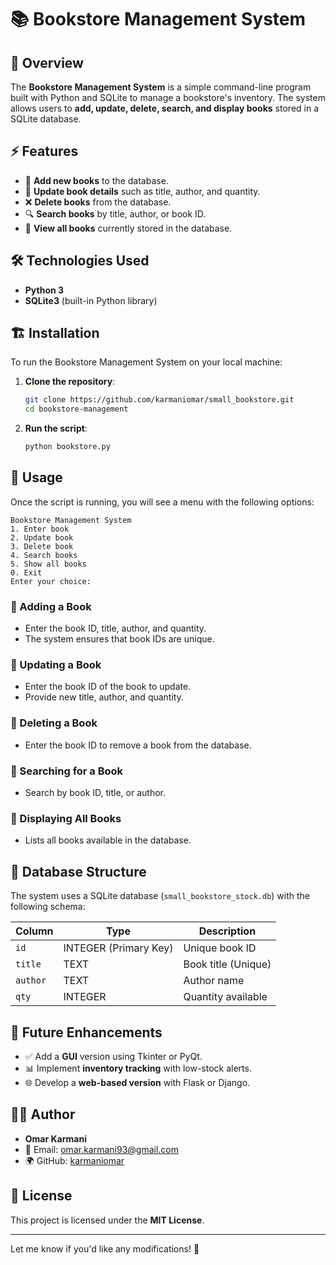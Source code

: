 # 📚 Bookstore Management System

## 📌 Overview
The **Bookstore Management System** is a simple command-line program built with Python and SQLite to manage a bookstore's inventory. The system allows users to **add, update, delete, search, and display books** stored in a SQLite database.

## ⚡ Features
- 📖 **Add new books** to the database.
- 🔄 **Update book details** such as title, author, and quantity.
- ❌ **Delete books** from the database.
- 🔍 **Search books** by title, author, or book ID.
- 📜 **View all books** currently stored in the database.

## 🛠️ Technologies Used
- **Python 3**
- **SQLite3** (built-in Python library)

## 🏗️ Installation
To run the Bookstore Management System on your local machine:

1. **Clone the repository**:
   ```bash
   git clone https://github.com/karmaniomar/small_bookstore.git
   cd bookstore-management
   ```

2. **Run the script**:
   ```bash
   python bookstore.py
   ```

## 📝 Usage
Once the script is running, you will see a menu with the following options:

```
Bookstore Management System
1. Enter book
2. Update book
3. Delete book
4. Search books
5. Show all books
0. Exit
Enter your choice:
```

### 🔹 Adding a Book
- Enter the book ID, title, author, and quantity.
- The system ensures that book IDs are unique.

### 🔹 Updating a Book
- Enter the book ID of the book to update.
- Provide new title, author, and quantity.

### 🔹 Deleting a Book
- Enter the book ID to remove a book from the database.

### 🔹 Searching for a Book
- Search by book ID, title, or author.

### 🔹 Displaying All Books
- Lists all books available in the database.

## 📂 Database Structure
The system uses a SQLite database (`small_bookstore_stock.db`) with the following schema:

| Column  | Type    | Description |
|---------|--------|-------------|
| `id`    | INTEGER (Primary Key) | Unique book ID |
| `title` | TEXT   | Book title (Unique) |
| `author` | TEXT  | Author name |
| `qty`   | INTEGER | Quantity available |

## 🚀 Future Enhancements
- ✅ Add a **GUI** version using Tkinter or PyQt.
- 📊 Implement **inventory tracking** with low-stock alerts.
- 🌐 Develop a **web-based version** with Flask or Django.

## 👨‍💻 Author
- **Omar Karmani**  
- 📧 Email: omar.karmani93@gmail.com
- 🌍 GitHub: [karmaniomar](https://github.com/karmaniomar)

## 📜 License
This project is licensed under the **MIT License**.

---

Let me know if you'd like any modifications! 🚀